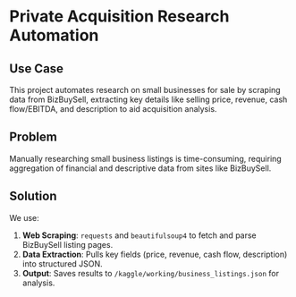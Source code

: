 # Private Acquisition Research Automation
## Use Case
This project automates research on small businesses for sale by scraping data from BizBuySell, extracting key details like selling price, revenue, cash flow/EBITDA, and description to aid acquisition analysis.

## Problem
Manually researching small business listings is time-consuming, requiring aggregation of financial and descriptive data from sites like BizBuySell.

## Solution
We use:
1. **Web Scraping**: `requests` and `beautifulsoup4` to fetch and parse BizBuySell listing pages.
2. **Data Extraction**: Pulls key fields (price, revenue, cash flow, description) into structured JSON.
3. **Output**: Saves results to `/kaggle/working/business_listings.json` for analysis.
